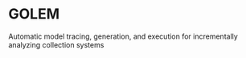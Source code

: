 # GOLEM
Automatic model tracing, generation, and execution for incrementally analyzing collection systems
